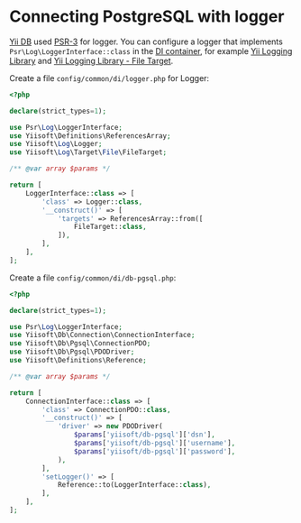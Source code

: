 # Connecting PostgreSQL with logger

[Yii DB](https://github.com/yiisoft/db) used [PSR-3](https://www.php-fig.org/psr/psr-3/) for logger. You can configure a logger that implements `Psr\Log\LoggerInterface::class` in the [DI container](https://github.com/yiisoft/di), for example [Yii Logging Library](https://github.com/yiisoft/log) and [Yii Logging Library - File Target](https://github.com/yiisoft/log-target-file).

Create a file `config/common/di/logger.php` for Logger:

```php
<?php

declare(strict_types=1);

use Psr\Log\LoggerInterface;
use Yiisoft\Definitions\ReferencesArray;
use Yiisoft\Log\Logger;
use Yiisoft\Log\Target\File\FileTarget;

/** @var array $params */

return [
    LoggerInterface::class => [
        'class' => Logger::class,
        '__construct()' => [
            'targets' => ReferencesArray::from([
                FileTarget::class,
            ]),
        ],
    ],
];
```

Create a file `config/common/di/db-pgsql.php`:

```php
<?php

declare(strict_types=1);

use Psr\Log\LoggerInterface;
use Yiisoft\Db\Connection\ConnectionInterface;
use Yiisoft\Db\Pgsql\ConnectionPDO;
use Yiisoft\Db\Pgsql\PDODriver;
use Yiisoft\Definitions\Reference;

/** @var array $params */

return [
    ConnectionInterface::class => [
        'class' => ConnectionPDO::class,
        '__construct()' => [
            'driver' => new PDODriver(
                $params['yiisoft/db-pgsql']['dsn'],
                $params['yiisoft/db-pgsql']['username'],
                $params['yiisoft/db-pgsql']['password'],
            ),
        ],
        'setLogger()' => [
            Reference::to(LoggerInterface::class),
        ],        
    ],
];
```
